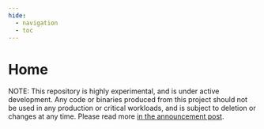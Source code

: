```yaml
---
hide:
  - navigation
  - toc
---
```


# Home

NOTE: This repository is highly experimental, and is under active development. Any code or binaries produced from this project should not be used in any production or critical workloads, and is subject to deletion or changes at any time. Please read more [in the announcement post](https://medium.com/nomic-foundation-blog/slang-rethnet-2ad465fd7880).

